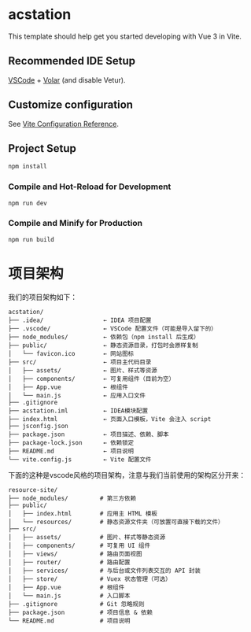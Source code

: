 # acstation

This template should help get you started developing with Vue 3 in Vite.

## Recommended IDE Setup

[VSCode](https://code.visualstudio.com/) + [Volar](https://marketplace.visualstudio.com/items?itemName=Vue.volar) (and disable Vetur).

## Customize configuration

See [Vite Configuration Reference](https://vite.dev/config/).

## Project Setup

```sh
npm install
```

### Compile and Hot-Reload for Development

```sh
npm run dev
```

### Compile and Minify for Production

```sh
npm run build
```

# 项目架构
我们的项目架构如下：
```
acstation/
├── .idea/                 ← IDEA 项目配置
├── .vscode/               ← VSCode 配置文件（可能是导入留下的）
├── node_modules/          ← 依赖包（npm install 后生成）
├── public/                ← 静态资源目录，打包时会原样复制
│   └── favicon.ico        ← 网站图标
├── src/                   ← 项目主代码目录
│   ├── assets/            ← 图片、样式等资源
│   ├── components/        ← 可复用组件（目前为空）
│   ├── App.vue            ← 根组件
│   └── main.js            ← 应用入口文件
├── .gitignore
├── acstation.iml          ← IDEA模块配置
├── index.html             ← 页面入口模板，Vite 会注入 script
├── jsconfig.json
├── package.json           ← 项目描述、依赖、脚本
├── package-lock.json      ← 依赖锁定
├── README.md              ← 项目说明
└── vite.config.js         ← Vite 配置文件
```

下面的这种是vscode风格的项目架构，注意与我们当前使用的架构区分开来：
```
resource-site/
├── node_modules/         # 第三方依赖
├── public/
│   ├── index.html        # 应用主 HTML 模板
│   └── resources/        # 静态资源文件夹（可放置可直接下载的文件）
├── src/
│   ├── assets/           # 图片、样式等静态资源
│   ├── components/       # 可复用 UI 组件
│   ├── views/            # 路由页面视图
│   ├── router/           # 路由配置
│   ├── services/         # 与后台或文件列表交互的 API 封装
│   ├── store/            # Vuex 状态管理（可选）
│   ├── App.vue           # 根组件
│   └── main.js           # 入口脚本
├── .gitignore            # Git 忽略规则
├── package.json          # 项目信息 & 依赖
└── README.md             # 项目说明
```

